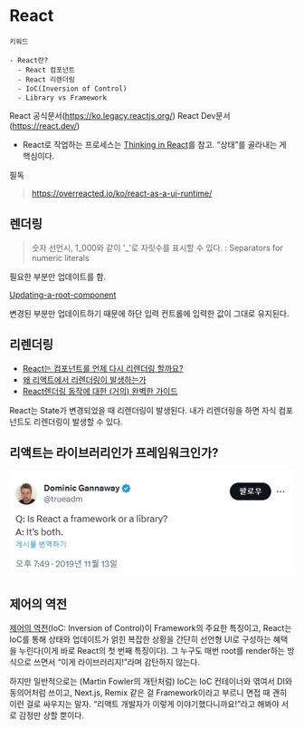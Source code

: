 # React

```text
키워드

- React란?
  - React 컴포넌트
  - React 리렌더링
  - IoC(Inversion of Control)
  - Library vs Framework
```

React 공식문서(https://ko.legacy.reactjs.org/)
React Dev문서(https://react.dev/)

- React로 작업하는 프로세스는 [Thinking in React](https://beta.reactjs.org/learn/thinking-in-react)를 참고. “상태”를 골라내는 게 핵심이다.

필독
> https://overreacted.io/ko/react-as-a-ui-runtime/

## 렌더링

> 숫자 선언시, 1_000와 같이 '_'로 자릿수를 표시할 수 있다. : Separators for numeric literals 

필요한 부분만 업데이트를 함.

[Updating-a-root-component](https://react.dev/reference/react-dom/client/createRoot#updating-a-root-component)

변경된 부분만 업데이트하기 때문에 하단 입력 컨트롤에 입력한 값이 그대로 유지된다. 

## 리렌더링
- [React는 컴포넌트를 언제 다시 리렌더링 할까요?](https://velog.io/@surim014/react-rerender)
- [왜 리액트에서 리렌더링이 발생하는가](https://medium.com/@yujso66/%EB%B2%88%EC%97%AD-%EC%99%9C-%EB%A6%AC%EC%95%A1%ED%8A%B8%EC%97%90%EC%84%9C-%EB%A6%AC%EB%A0%8C%EB%8D%94%EB%A7%81%EC%9D%B4-%EB%B0%9C%EC%83%9D%ED%95%98%EB%8A%94%EA%B0%80-74dd239b0063)
- [React렌더링 동작에 대한 (거의) 완벽한 가이드](https://velog.io/@superlipbalm/blogged-answers-a-mostly-complete-guide-to-react-rendering-behavior)

React는 State가 변경되었을 때 리렌더링이 발생된다.
내가 리렌더링을 하면 자식 컴포넌트도 리렌더링이 발생할 수 있다.

## 리액트는 라이브러리인가 프레임워크인가?
![npm vs npx](./src/react_answer.jpg)

## 제어의 역전
[제어의 역전](https://martinfowler.com/bliki/InversionOfControl.html)(IoC: Inversion of Control)이 Framework의 주요한 특징이고, React는 IoC를 통해 상태와 업데이트가 얽힌 복잡한 상황을 간단히 선언형 UI로 구성하는 혜택을 누린다(이게 바로 React의 첫 번째 특징이다). 그 누구도 매번 root를 render하는 방식으로 쓰면서 “이게 라이브러리지!”라며 감탄하지 않는다.

하지만 일반적으로는 (Martin Fowler의 개탄처럼) IoC는 IoC 컨테이너와 엮여서 DI와 동의어처럼 쓰이고, Next.js, Remix 같은 걸 Framework이라고 부르니 면접 때 괜히 이런 걸로 싸우지는 말자. “리액트 개발자가 이렇게 이야기했다니까요!”라고 해봐야 서로 감정만 상할 뿐이다.
